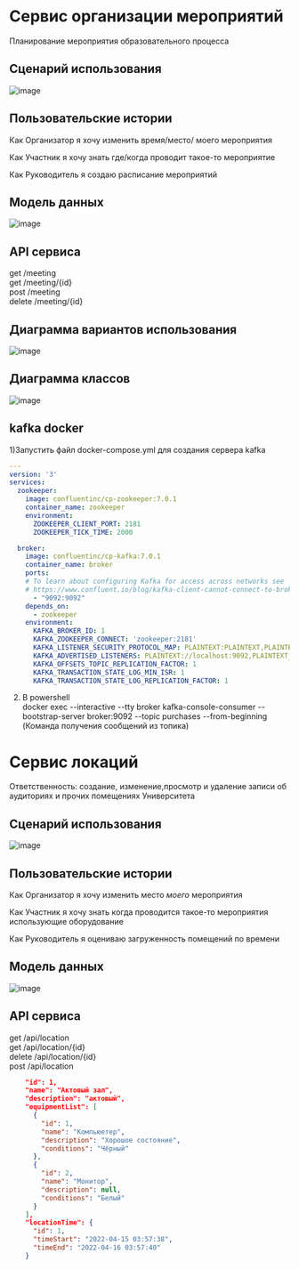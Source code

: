# Сервис организации мероприятий 

Планирование мероприятия образовательного процесса

## Сценарий использования

![image](https://user-images.githubusercontent.com/49455695/163654401-6156490f-9c76-4a7e-8b23-be0145698afd.png)

## Пользовательские истории

Как Организатор я хочу изменить время/место/  моего мероприятия

Как Участник я хочу знать где/когда проводит такое-то мероприятие

Как Руководитель я создаю расписание мероприятий

## Модель данных

![image](https://user-images.githubusercontent.com/49455695/163876855-f4c57e8c-9529-40db-b4be-4549c29c0ac1.png)

## API сервиса

get /meeting </br>
get /meeting/{id} </br>
post /meeting </br>
delete /meeting/{id} </br>

## Диаграмма вариантов использования
![image](https://user-images.githubusercontent.com/49455695/163876490-ec827402-00e5-4ab3-9570-6abae252d61b.png)

## Диаграмма классов
![image](https://user-images.githubusercontent.com/49455695/163875682-4a08186f-846f-482e-82bf-86aa52c14fc1.png)

## kafka docker

1)Запустить файл docker-compose.yml для создания сервера kafka

```yml
---
version: '3'
services:
  zookeeper:
    image: confluentinc/cp-zookeeper:7.0.1
    container_name: zookeeper
    environment:
      ZOOKEEPER_CLIENT_PORT: 2181
      ZOOKEEPER_TICK_TIME: 2000

  broker:
    image: confluentinc/cp-kafka:7.0.1
    container_name: broker
    ports:
    # To learn about configuring Kafka for access across networks see
    # https://www.confluent.io/blog/kafka-client-cannot-connect-to-broker-on-aws-on-docker-etc/
      - "9092:9092"
    depends_on:
      - zookeeper
    environment:
      KAFKA_BROKER_ID: 1
      KAFKA_ZOOKEEPER_CONNECT: 'zookeeper:2181'
      KAFKA_LISTENER_SECURITY_PROTOCOL_MAP: PLAINTEXT:PLAINTEXT,PLAINTEXT_INTERNAL:PLAINTEXT
      KAFKA_ADVERTISED_LISTENERS: PLAINTEXT://localhost:9092,PLAINTEXT_INTERNAL://broker:29092
      KAFKA_OFFSETS_TOPIC_REPLICATION_FACTOR: 1
      KAFKA_TRANSACTION_STATE_LOG_MIN_ISR: 1
      KAFKA_TRANSACTION_STATE_LOG_REPLICATION_FACTOR: 1
```

2) В powershell </br>
   docker exec --interactive --tty broker kafka-console-consumer --bootstrap-server broker:9092 --topic purchases --from-beginning</br> (Команда получения сообщений из топика) </br>

# Сервис локаций

Ответственность: создание, изменение,просмотр и удаление записи об аудиториях и прочих помещениях Университета

## Сценарий использования

![image](https://user-images.githubusercontent.com/49455695/163052384-5c24193e-b9ce-46af-a84e-52163810835b.png)

## Пользовательские истории

Как Организатор я хочу изменить место _моего_ мероприятия

Как Участник я хочу знать когда проводится такое-то мероприятия использующие оборудование

Как Руководитель я оцениваю загруженность помещений по времени

## Модель данных
![image](https://user-images.githubusercontent.com/49455695/163654049-a248b3ff-5173-4a20-9988-e1b80c7395ad.png)


## API сервиса

get /api/location </br>
get /api/location/{id}</br>
delete /api/location/{id}</br>
post /api/location</br>
``` json
    "id": 1,
    "name": "Актовый зал",
    "description": "актовый",
    "equipmentList": [
      {
        "id": 1,
        "name": "Компьюетер",
        "description": "Хорошое состояние",
        "conditions": "Чёрный"
      },
      {
        "id": 2,
        "name": "Монитор",
        "description": null,
        "conditions": "Белый"
      }
    ],
    "locationTime": {
      "id": 1,
      "timeStart": "2022-04-15 03:57:38",
      "timeEnd": "2022-04-16 03:57:40"
    }
  
```
